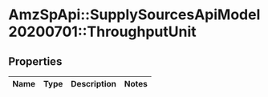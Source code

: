 # AmzSpApi::SupplySourcesApiModel20200701::ThroughputUnit

## Properties
Name | Type | Description | Notes
------------ | ------------- | ------------- | -------------

